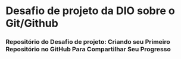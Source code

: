 # Desafio de projeto da DIO sobre o Git/Github
### Repositório do Desafio de projeto: Criando seu Primeiro Repositório no GitHub Para Compartilhar Seu Progresso
